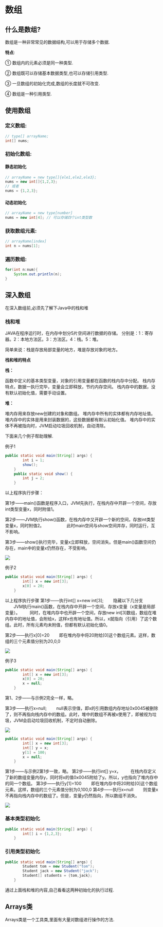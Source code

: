 # 数组



## 什么是数组?

数组是一种非常常见的数据结构,可以用于存储多个数据.

**特点**:

① 数组内的元素必须是同一种类型.

② 数组既可以存储基本数据类型,也可以存储引用类型.

③ 一旦数组的初始化完成,数组的长度就不可改变.

④ 数组是一种引用类型.



## 使用数组

### 定义数组:

```java
// type[] arrayName;
int[] nums;
```

### 初始化数组:

#### 静态初始化

```java
// arrayName = new type[]{ele1,ele2,ele3};
nums = new int[]{1,2,3};
// 或者
nums = {1,2,3};
```

#### 动态初始化

```java
// arrayName = new type[number]
nums = new int[4]; // 可以存储四个int类型数
```

### 获取数组元素:

```java
// arrayName[index]
int n = nums[1]; 
```

### 遍历数组:

```java
for(int n:num){
    System.out.println(n);
}
```



## 深入数组

在深入数组前,必须先了解下Java中的栈和堆

### 栈和堆

JAVA在程序运行时，在内存中划分5片空间进行数据的存储。
分别是：1：寄存器。2：本地方法区。3：方法区。4：栈。5：堆。

简单来说：栈是存放局部变量的地方，堆是存放对象的地方。

**栈和堆的特点**

**栈：**

函数中定义的基本类型变量，对象的引用变量都在函数的栈内存中分配。
栈内存特点，数据一执行完毕，变量会立即释放，节约内存空间。
栈内存中的数据，没有默认初始化值，需要手动设置。

**堆：**

堆内存用来存放new创建的对象和数组。
堆内存中所有的实体都有内存地址值。
堆内存中的实体是用来封装数据的，这些数据都有默认初始化值。
堆内存中的实体不再被指向时，JVM启动垃圾回收机制，自动清除。

下面来几个例子帮助理解.

例子1

```java
public static void main(String[] args) {
        int i = 1;
        show();
    }
    public static void show() {
        int j = 2;
    }
```

以上程序执行步骤：

第1步——main()函数是程序入口，JVM先执行，在栈内存中开辟一个空间，存放int类型变量x，同时附值1。

第2步——JVM执行show()函数，在栈内存中又开辟一个新的空间，存放int类型变量x，同时附值2。
　　　　　此时main空间与show空间并存，同时运行，互不影响。

第3步——show()执行完毕，变量x立即释放，空间消失。但是main()函数空间仍存在，main中的变量x仍然存在，不受影响。

![](https://github.com/HuangYiCheng1997/create-picture-url/blob/master/java/Java%E6%A0%88%E5%92%8C%E5%A0%861.jpg?raw=true)

例子2

```java
public static void main(String[] args) {
        int[] x = new int[3];
        x[0] = 20;
    }
```

以上程序执行步骤
第1步——执行int[] x=new int[3];
　　隐藏以下几分支
　　JVM执行main()函数，在栈内存中开辟一个空间，存放x变量（x变量是局部变量）。
　　同时，在堆内存中也开辟一个空间，存放new int[3]数组，数组在堆内存中的地址值，会附给x，这样x也有地址值。所以，x就指向（引用）了这个数组。此时，所有元素均未附值，但都有默认初始化值0。

第2步——执行x[0]=20
　　即在堆内存中将20附给[0]这个数组元素。这样，数组的三个元素值分别为20,0,0

![](https://github.com/HuangYiCheng1997/create-picture-url/blob/master/java/Java%E6%A0%88%E5%92%8C%E5%A0%862.jpg?raw=true)

例子3

```java
public static void main(String[] args) {
        int[] x = new int[3];
        x[0] = 20;
        x = null;
    }
```

第1、2步——与示例2完全一样，略。

第3步——执行x=null;
　　null表示空值，即x的引用数组内存地址0x0045被删除了，则不再指向栈内存中的数组。此时，堆中的数组不再被x使用了，即被视为垃圾，JVM会启动垃圾回收机制，不定时自动删除。

![](https://github.com/HuangYiCheng1997/create-picture-url/blob/master/java/Java%E6%A0%88%E5%92%8C%E5%A0%863.jpg?raw=true)

```java
public static void main(String[] args) {
        int[] x = new int[3];
        int[] y = x;
        y[1] = 100;
        x = null;
    }
```

第1步——与示例2第1步一致，略。
第2步——执行int[] y=x，
　　在栈内存定义了新的数组变量内存y，同时将x的值0x0045附给了y。所以，y也指向了堆内存中的同一个数组。
第3步——执行y[1]=100
　　即在堆内存中将20附给[0]这个数组元素。这样，数组的三个元素值分别为0,100,0
第4步——执行x=null
　　则变量x不再指向栈内存中的数组了。但是，变量y仍然指向，所以数组不消失。

![](https://github.com/HuangYiCheng1997/create-picture-url/blob/master/java/Java%E6%A0%88%E5%92%8C%E5%A0%864.jpg?raw=true)



### 基本类型初始化

```java
public static void main(String[] args) {
        int[] i = {1,2,3};
    }
```

### 引用类型初始化

```java
public static void main(String[] args) {
        Student tom = new Student("tom");
        Student jack = new Student("jack");
        Student[] students = {tom,jack};
    }
```

通过上面栈和堆的内容,自己看看这两种初始化的执行过程.



## Arrays类

Arrays类是一个工具类,里面有大量对数组进行操作的方法.